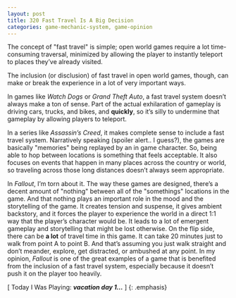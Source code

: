 ```yaml
---
layout: post
title: 320 Fast Travel Is A Big Decision
categories: game-mechanic-system, game-opinion
---
```

The concept of "fast travel" is simple; open world games require a lot time-consuming traversal, minimized by allowing the player to instantly teleport to places they’ve already visited.

The inclusion (or disclusion) of fast travel in open world games, though, can make or break the experience in a lot of very important ways.

In games like *Watch Dogs* or *Grand Theft Auto*, a fast travel system doesn’t always make a ton of sense.  Part of the actual exhilaration of gameplay is driving cars, trucks, and bikes, and **quickly**, so it’s silly to undermine that gameplay by allowing players to teleport.

In a series like *Assassin’s Creed*, it makes complete sense to include a fast travel system.  Narratively speaking (spoiler alert.. I guess?), the games are basically "memories" being replayed by an in game character. So, being able to hop between locations is something that feels acceptable.  It also focuses on events that happen in many places across the country or world, so traveling across those long distances doesn’t always seem appropriate.

In *Fallout*, I’m torn about it.  The way these games are designed, there’s a decent amount of "nothing" between all of the "somethings" locations in the game.  And that nothing plays an important role in the mood and the storytelling of the game.  It creates tension and suspense, it gives ambient backstory, and it forces the player to experience the world in a direct 1:1 way that the player’s character would be. It leads to a lot of emergent gameplay and storytelling that might be lost otherwise. On the flip side, there can be **a lot** of travel time in this game.  It can take 20 minutes just to walk from point A to point B.  And that’s assuming you just walk straight and don’t meander, explore, get distracted, or ambushed at any point.  In my opinion, *Fallout* is one of the great examples of a game that is benefited from the inclusion of a fast travel system, especially because it doesn’t push it on the player too heavily.

[ Today I Was Playing: ***vacation day 1…*** ]
{: .emphasis}